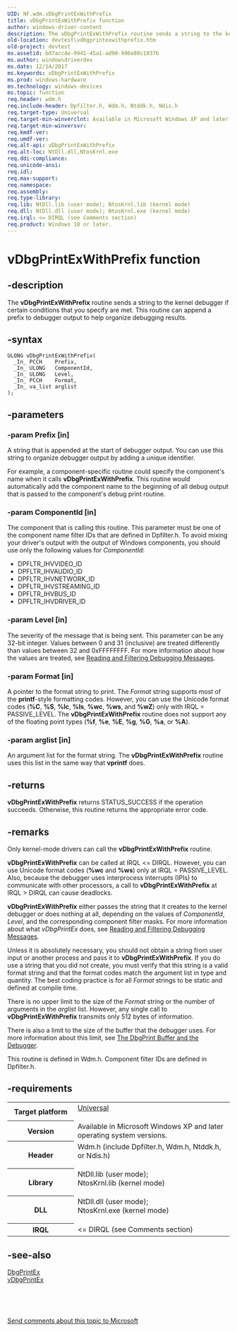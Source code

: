 ```yaml
---
UID: NF.wdm.vDbgPrintExWithPrefix
title: vDbgPrintExWithPrefix function
author: windows-driver-content
description: The vDbgPrintExWithPrefix routine sends a string to the kernel debugger if certain conditions that you specify are met. This routine can append a prefix to debugger output to help organize debugging results.
old-location: devtest\vdbgprintexwithprefix.htm
old-project: devtest
ms.assetid: bd7acc4e-9941-45a1-ad90-996e80c1937b
ms.author: windowsdriverdev
ms.date: 12/14/2017
ms.keywords: vDbgPrintExWithPrefix
ms.prod: windows-hardware
ms.technology: windows-devices
ms.topic: function
req.header: wdm.h
req.include-header: Dpfilter.h, Wdm.h, Ntddk.h, Ndis.h
req.target-type: Universal
req.target-min-winverclnt: Available in Microsoft Windows XP and later operating system versions.
req.target-min-winversvr: 
req.kmdf-ver: 
req.umdf-ver: 
req.alt-api: vDbgPrintExWithPrefix
req.alt-loc: NtDll.dll,NtosKrnl.exe
req.ddi-compliance: 
req.unicode-ansi: 
req.idl: 
req.max-support: 
req.namespace: 
req.assembly: 
req.type-library: 
req.lib: NtDll.lib (user mode); NtosKrnl.lib (kernel mode)
req.dll: NtDll.dll (user mode); NtosKrnl.exe (kernel mode)
req.irql: <= DIRQL (see Comments section)
req.product: Windows 10 or later.
---
```


# vDbgPrintExWithPrefix function



## -description
The <b>vDbgPrintExWithPrefix</b> routine sends a string to the kernel debugger if certain conditions that you specify are met. This routine can append a prefix to debugger output to help organize debugging results.



## -syntax

````
ULONG vDbgPrintExWithPrefix(
  _In_ PCCH    Prefix,
  _In_ ULONG   ComponentId,
  _In_ ULONG   Level,
  _In_ PCCH    Format,
  _In_ va_list arglist
);
````


## -parameters

### -param Prefix [in]

A string that is appended at the start of debugger output. You can use this string to organize debugger output by adding a unique identifier.

For example, a component-specific routine could specify the component's name when it calls <b>vDbgPrintExWithPrefix</b>. This routine would automatically add the component name to the beginning of all debug output that is passed to the component's debug print routine.


### -param ComponentId [in]

The component that is calling this routine. This parameter must be one of the component name filter IDs that are defined in Dpfilter.h. To avoid mixing your driver's output with the output of Windows components, you should use only the following values for <i>ComponentId</i>:

<ul>
<li>
DPFLTR_IHVVIDEO_ID 

</li>
<li>
DPFLTR_IHVAUDIO_ID 

</li>
<li>
DPFLTR_IHVNETWORK_ID 

</li>
<li>
DPFLTR_IHVSTREAMING_ID 

</li>
<li>
DPFLTR_IHVBUS_ID 

</li>
<li>
DPFLTR_IHVDRIVER_ID 

</li>
</ul>

### -param Level [in]

The severity of the message that is being sent. This parameter can be any 32-bit integer. Values between 0 and 31 (inclusive) are treated differently than values between 32 and 0xFFFFFFFF. For more information about how the values are treated, see <a href="https://msdn.microsoft.com/2ad320f6-596d-4b4c-bfad-d570c856bcc7">Reading and Filtering Debugging Messages</a>.


### -param Format [in]

A pointer to the format string to print. The <i>Format</i> string supports most of the <b>printf</b>-style formatting codes. However, you can use the Unicode format codes (<b>%C</b>, <b>%S</b>, <b>%lc</b>, <b>%ls</b>, <b>%wc</b>, <b>%ws</b>, and <b>%wZ</b>) only with IRQL = PASSIVE_LEVEL. The <b>vDbgPrintExWithPrefix</b> routine does not support any of the floating point types (<b>%f</b>, <b>%e</b>, <b>%E</b>, <b>%g</b>, <b>%G</b>, <b>%a</b>, or <b>%A</b>).


### -param arglist [in]

An argument list for the format string. The <b>vDbgPrintExWithPrefix</b> routine uses this list in the same way that <b>vprintf</b> does.


## -returns
<b>vDbgPrintExWithPrefix</b> returns STATUS_SUCCESS if the operation succeeds. Otherwise, this routine returns the appropriate error code.


## -remarks
Only kernel-mode drivers can call the <b>vDbgPrintExWithPrefix</b> routine.

<b>vDbgPrintExWithPrefix</b> can be called at IRQL &lt;= DIRQL. However, you can use Unicode format codes (<b>%wc</b> and <b>%ws</b>) only at IRQL = PASSIVE_LEVEL. Also, because the debugger uses interprocess interrupts (IPIs) to communicate with other processors, a call to <b>vDbgPrintExWithPrefix</b> at IRQL &gt; DIRQL can cause deadlocks.

<b>vDbgPrintExWithPrefix</b> either passes the string that it creates to the kernel debugger or does nothing at all, depending on the values of <i>ComponentId</i>, <i>Level</i>, and the corresponding component filter masks. For more information about what <i>vDbgPrintEx</i> does, see <a href="https://msdn.microsoft.com/2ad320f6-596d-4b4c-bfad-d570c856bcc7">Reading and Filtering Debugging Messages</a>.

Unless it is absolutely necessary, you should not obtain a string from user input or another process and pass it to <b>vDbgPrintExWithPrefix</b>. If you do use a string that you did not create, you must verify that this string is a valid format string and that the format codes match the argument list in type and quantity. The best coding practice is for all <i>Format</i> strings to be static and defined at compile time.

There is no upper limit to the size of the <i>Format</i> string or the number of arguments in the <i>arglist</i> list. However, any single call to <b>vDbgPrintExWithPrefix</b> transmits only 512 bytes of information. 

There is also a limit to the size of the buffer that the debugger uses. For more information about this limit, see <a href="devtest.reading_and_filtering_debugging_messages#ddk_the_dbgprint_buffer_and_the_debugger_tools#ddk_the_dbgprint_buffer_and_the_debugger_tools">The DbgPrint Buffer and the Debugger</a>.

This routine is defined in Wdm.h. Component filter IDs are defined in Dpfilter.h.


## -requirements
<table>
<tr>
<th width="30%">
Target platform

</th>
<td width="70%">
<dl>
<dt><a href="http://go.microsoft.com/fwlink/p/?linkid=531356" target="_blank">Universal</a></dt>
</dl>
</td>
</tr>
<tr>
<th width="30%">
Version

</th>
<td width="70%">
Available in Microsoft Windows XP and later operating system versions.

</td>
</tr>
<tr>
<th width="30%">
Header

</th>
<td width="70%">
<dl>
<dt>Wdm.h (include Dpfilter.h, Wdm.h, Ntddk.h, or Ndis.h)</dt>
</dl>
</td>
</tr>
<tr>
<th width="30%">
Library

</th>
<td width="70%">
<dl>
<dt>NtDll.lib (user mode); </dt>
<dt>NtosKrnl.lib (kernel mode)</dt>
</dl>
</td>
</tr>
<tr>
<th width="30%">
DLL

</th>
<td width="70%">
<dl>
<dt>NtDll.dll (user mode); </dt>
<dt>NtosKrnl.exe (kernel mode)</dt>
</dl>
</td>
</tr>
<tr>
<th width="30%">
IRQL

</th>
<td width="70%">
&lt;= DIRQL (see Comments section)

</td>
</tr>
</table>

## -see-also
<dl>
<dt>
<a href="devtest.dbgprintex">DbgPrintEx</a>
</dt>
<dt>
<a href="devtest.vdbgprintex">vDbgPrintEx</a>
</dt>
</dl>
 

 

<a href="mailto:wsddocfb@microsoft.com?subject=Documentation%20feedback [devtest\devtest]:%20vDbgPrintExWithPrefix routine%20 RELEASE:%20(12/14/2017)&amp;body=%0A%0APRIVACY STATEMENT%0A%0AWe use your feedback to improve the documentation. We don't use your email address for any other purpose, and we'll remove your email address from our system after the issue that you're reporting is fixed. While we're working to fix this issue, we might send you an email message to ask for more info. Later, we might also send you an email message to let you know that we've addressed your feedback.%0A%0AFor more info about Microsoft's privacy policy, see http://privacy.microsoft.com/en-us/default.aspx." title="Send comments about this topic to Microsoft">Send comments about this topic to Microsoft</a>

